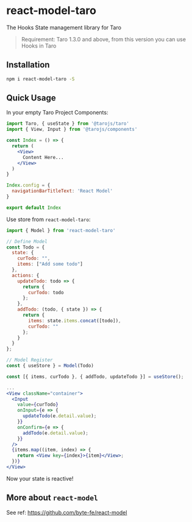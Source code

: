 # react-model-taro

The Hooks State management library for Taro

> Requirement: Taro 1.3.0 and above, from this version you can use Hooks in Taro

## Installation

```bash
npm i react-model-taro -S
```

## Quick Usage

In your empty Taro Project Components:

```jsx
import Taro, { useState } from '@tarojs/taro'
import { View, Input } from '@tarojs/components'

const Index = () => {
  return (
    <View>
      Content Here...
    </View>
  )
}

Index.config = {
  navigationBarTitleText: 'React Model'
}

export default Index
```

Use store from `react-model-taro`:

```jsx
import { Model } from 'react-model-taro'

// Define Model
const Todo = {
  state: {
    curTodo: "",
    items: ["Add some todo"]
  },
  actions: {
    updateTodo: todo => {
      return {
        curTodo: todo
      };
    },
    addTodo: (todo, { state }) => {
      return {
        items: state.items.concat([todo]),
        curTodo: ""
      };
    }
  }
};

// Model Register
const { useStore } = Model(Todo)

const [{ items, curTodo }, { addTodo, updateTodo }] = useStore();

...
<View className="container">
  <Input
    value={curTodo}
    onInput={e => {
      updateTodo(e.detail.value);
    }}
    onConfirm={e => {
      addTodo(e.detail.value);
    }}
  />
  {items.map((item, index) => {
    return <View key={index}>{item}</View>;
  })}
</View>
```

Now your state is reactive!

## More about `react-model`

See ref: https://github.com/byte-fe/react-model